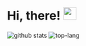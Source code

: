 # Hi, there! <img src="https://github.com/priyanshu-219/priyanshu-219/blob/master/wave.gif" width="30px"/>

<img align="center" src="https://github-readme-stats.anuraghazra1.vercel.app/api/?username=priyanshu-219&theme=radical&show_icons=true&include_all_commits=true&count_private=true"  alt="github stats"/>
<img align="center" src="https://github-readme-stats.anuraghazra1.vercel.app/api/top-langs/?username=priyanshu-219&layout=compact&theme=radical"  alt="top-lang"/>
